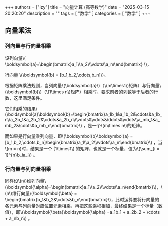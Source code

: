 +++
authors = ["lzy"]
title = "向量计算 (高等数学)"
date = "2025-03-15 20:20:20"
description = ""
tags = [
    "数学"
]
categories = [
    "数学"
]
+++

## 向量乘法

### 列向量与行向量相乘

设列向量\\( \\boldsymbol{a}=\\begin{bmatrix}a_1\\\\a_2\\\\\vdots\\\\a_m\end{bmatrix} \\)，

行向量 \\(\boldsymbol{b} = [b_1,b_2,\cdots,b_n]\\)。

根据矩阵乘法规则，当列向量\\(\boldsymbol{a}\\)（\\(m\times1\\)矩阵）与行向量\\(\boldsymbol{b}\\)（\\(1\times n\\)矩阵）相乘时，要求前者的列数等于后者的行数，这里满足条件。

它们相乘的结果\\(\boldsymbol{a}\boldsymbol{b}=\begin{bmatrix}a_1b_1&a_1b_2&\cdots&a_1b_n\\\\a_2b_1&a_2b_2&\cdots&a_2b_n\\\\\vdots&\vdots&\ddots&\vdots\\\\a_mb_1&a_mb_2&\cdots&a_mb_n\end{bmatrix}\\) ，是一个\\(m\times n\\)的矩阵。
 
而如果是行向量乘列向量，即\\(\boldsymbol{b}\boldsymbol{a} = [b_1,b_2,\cdots,b_n]\begin{bmatrix}a_1\\\\a_2\\\\\vdots\\\\a_m\end{bmatrix}\\) ，当\\(m = n\)时，结果是一个 \(1\times1\\) 的矩阵，也就是一个标量，值为\\(\sum_{i = 1}^{n}b_ia_i\\) 。 


### 行向量与列向量相乘

同样设\\(n\\)维列向量\\(\boldsymbol{\alpha}=\begin{bmatrix}a_1\\\\a_2\\\\\vdots\\\\a_n\end{bmatrix}\\)，\\(n\\)维行向量\\(\boldsymbol{\beta} = \begin{bmatrix}b_1&b_2&\cdots&b_n\end{bmatrix}\\)，此时运算要将行向量的各元素与列向量对应位置元素相乘，再把这些乘积相加，最终结果是一个标量（数值），即\\(\boldsymbol{\beta}\boldsymbol{\alpha} =a_1b_1 + a_2b_2 + \cdots + a_nb_n\\) 。
